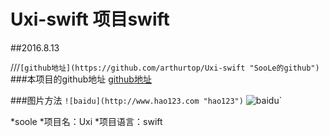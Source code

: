 # Uxi-swift 项目swift

##2016.8.13

///`[github地址](https://github.com/arthurtop/Uxi-swift "SooLe的github")`
###本项目的github地址 [github地址](https://github.com/arthurtop/Uxi-swift "SooLe的github")

###图片方法  `![baidu](http://www.hao123.com "hao123")`
  ![baidu](http://www.hao123.com "hao123")`


*soole
*项目名：Uxi
*项目语言：swift



